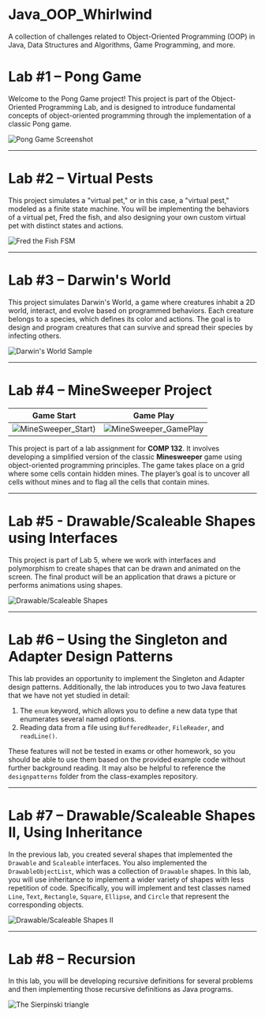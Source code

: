 # Java_OOP_Whirlwind
A collection of challenges related to Object-Oriented Programming (OOP) in Java, Data Structures and Algorithms, Game Programming, and more.

# Lab #1 – Pong Game

Welcome to the Pong Game project! This project is part of the Object-Oriented Programming Lab, and is designed to introduce fundamental concepts of object-oriented programming through the implementation of a classic Pong game.

![Pong Game Screenshot](lab01-annepham1512/img/image.png)

---

# Lab #2 – Virtual Pests

This project simulates a "virtual pet," or in this case, a "virtual pest," modeled as a finite state machine. You will be implementing the behaviors of a virtual pet, Fred the fish, and also designing your own custom virtual pet with distinct states and actions.

![Fred the Fish FSM](lab02-annepham1512/img/image.png)

---

# Lab #3 – Darwin's World

This project simulates Darwin's World, a game where creatures inhabit a 2D world, interact, and evolve based on programmed behaviors. Each creature belongs to a species, which defines its color and actions. The goal is to design and program creatures that can survive and spread their species by infecting others.

![Darwin's World Sample](lab03-annepham1512/img/image.png)

---

# Lab #4 – MineSweeper Project

Game Start             |  Game Play
:-------------------------:|:-------------------------:
![MineSweeper_Start)](lab04-annepham1512/img/image.png)  |  ![MineSweeper_GamePlay](lab04-annepham1512/img/image_2.png)

This project is part of a lab assignment for **COMP 132**. It involves developing a simplified version of the classic **Minesweeper** game using object-oriented programming principles. The game takes place on a grid where some cells contain hidden mines. The player’s goal is to uncover all cells without mines and to flag all the cells that contain mines.

---

# Lab #5 - Drawable/Scaleable Shapes using Interfaces

This project is part of Lab 5, where we work with interfaces and polymorphism to create shapes that can be drawn and animated on the screen. The final product will be an application that draws a picture or performs animations using shapes.

![Drawable/Scaleable Shapes](lab05-annepham1512/img/image.png)

---

# Lab #6 – Using the Singleton and Adapter Design Patterns

This lab provides an opportunity to implement the Singleton and Adapter design patterns. Additionally, the lab introduces you to two Java features that we have not yet studied in detail:
1. The `enum` keyword, which allows you to define a new data type that enumerates several named options.
2. Reading data from a file using `BufferedReader`, `FileReader`, and `readLine()`.

These features will not be tested in exams or other homework, so you should be able to use them based on the provided example code without further background reading. It may also be helpful to reference the `designpatterns` folder from the class-examples repository.

---

# Lab #7 – Drawable/Scaleable Shapes II, Using Inheritance

In the previous lab, you created several shapes that implemented the `Drawable` and `Scaleable` interfaces. You also implemented the `DrawableObjectList`, which was a collection of `Drawable` shapes. In this lab, you will use inheritance to implement a wider variety of shapes with less repetition of code. Specifically, you will implement and test classes named `Line`, `Text`, `Rectangle`, `Square`, `Ellipse`, and `Circle` that represent the corresponding objects.

![Drawable/Scaleable Shapes II](lab-07-annepham1512/img/image.png)

---

# Lab #8 – Recursion

In this lab, you will be developing recursive definitions for several problems and then implementing those recursive definitions as Java programs.

![The Sierpinski triangle](lab-08-annepham1512/img/image.png)
